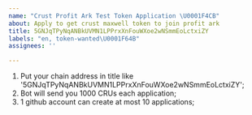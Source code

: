 ```yaml
---
name: "Crust Profit Ark Test Token Application \U0001F4CB"
about: Apply to get crust maxwell token to join profit ark
title: 5GNJqTPyNqANBkUVMN1LPPrxXnFouWXoe2wNSmmEoLctxiZY
labels: "en, token-wanted\U0001F64B"
assignees: ''

---
```


1. Put your chain address in title like '5GNJqTPyNqANBkUVMN1LPPrxXnFouWXoe2wNSmmEoLctxiZY';
2. Bot will send you 1000 CRUs each application;
3. 1 github account can create at most 10 applications;
